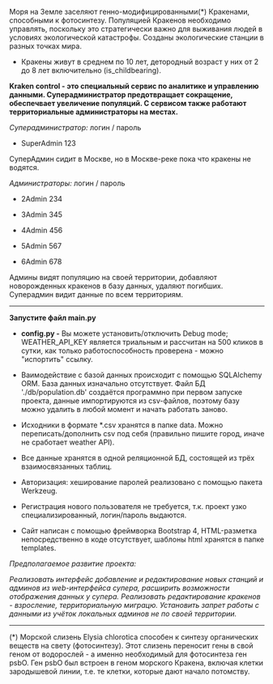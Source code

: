 
Моря на Земле заселяют генно-модифицированными(*) Кракенами, способными к фотосинтезу.
Популяцией Кракенов необходимо управлять, поскольку это стратегически важно для 
выживания людей в условиях экологической катастрофы.
Созданы экологические станции в разных точках мира. 

* Кракены живут в среднем по 10 лет,
детородный возраст у них от 2 до 8 лет включительно (is_childbearing).

<b>Kraken control - это специальный сервис по аналитике и управлению данными.
Суперадминистратор предотвращает сокращение, обеспечвает увеличение популяций.
С сервисом также работают территориальные администраторы на местах.</b>


<i>Суперадминистратор:</i> логин / пароль

* SuperAdmin  123

СуперАдмин сидит в Москве, но в Москве-реке пока что кракены не водятся.

<i>Администраторы:</i> логин / пароль

* 2Admin  234

* 3Admin  345

* 4Admin  456

* 5Admin  567

* 6Admin  678


Админы видят популяцию на своей территории, добавляют новорожденных кракенов в базу данных, удаляют погибших.
Суперадмин видит данные по всем территориям.

---------------------
<b>Запустите файл main.py

* config.py -</b>
Вы можете установить/отключить Debug mode; 
WEATHER_API_KEY является триальным и рассчитан на 500 кликов в сутки,
как только работоспособность проверена - можно "испортить" ссылку.


* Ваимодействие с базой данных происходит с помощью SQLAlchemy ORM.
База данных изначально отсутствует.
Файл БД './db/population.db' создаётся программно при первом запуске проекта, данные импортируются из csv-файлов,
поэтому базу можно удалить в любой момент и начать работать заново.


* Исходники в формате *.csv хранятся в папке data.
Можно переписать/дополнить csv под себя (правильно пишите город, иначе не сработает weather API).


* Все данные хранятся в одной реляционной БД, состоящей из трёх взаимосвязанных таблиц.


* Авторизация: хеширование паролей реализовано с помощью пакета Werkzeug.


* Регистрация нового пользователя не требуется, т.к. проект узко специализированный, логин/пароль выдаются.


* Сайт написан с помощью фреймворка Bootstrap 4,  HTML-разметка непосредственно в коде 
отсутствует, шаблоны html хранятся в папке templates.


<i>Предполагаемое развитие проекта:

Реализовать интерфейс добавление и редактирование новых станций и админов из web-интерфейса супера, 
расширить возможности отображения данных у супера.
Реализовать редактирование кракенов - взросление, территориальную миграцю.
Установить запрет работы с данными из учёток локальных админов не по своей территории.</i>


---------------------
(*) Морской слизень Elysia chlorotica способен к синтезу органических веществ на свету (фотосинтезу).
Этот слизень переносит гены в свой геном от водорослей - а именно необходимый для фотосинтеза ген psbO.
Ген psbO был встроен в геном морского Кракена, включая клетки зародышевой линии, т.е. те клетки, которые дают начало потомству.


